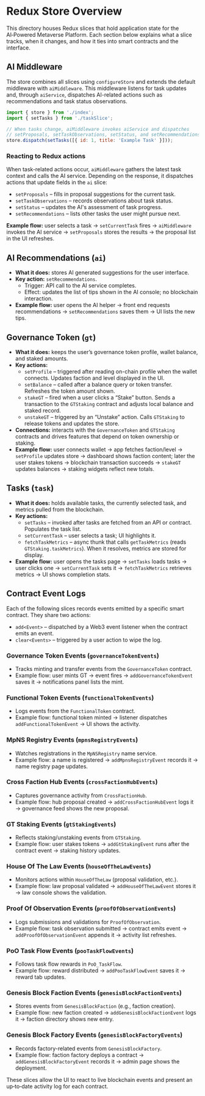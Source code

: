 # Redux Store Overview

This directory houses Redux slices that hold application state for the AI‑Powered Metaverse Platform. Each section below explains what a slice tracks, when it changes, and how it ties into smart contracts and the interface.

## AI Middleware
The store combines all slices using `configureStore` and extends the default middleware with `aiMiddleware`. This middleware listens for task updates and, through `aiService`, dispatches AI-related actions such as recommendations and task status observations.

```javascript
import { store } from './index';
import { setTasks } from './taskSlice';

// When tasks change, aiMiddleware invokes aiService and dispatches
// setProposals, setTaskObservations, setStatus, and setRecommendations.
store.dispatch(setTasks([{ id: 1, title: 'Example Task' }]));
```

### Reacting to Redux actions
When task-related actions occur, `aiMiddleware` gathers the latest task context and calls the AI service. Depending on the response, it dispatches actions that update fields in the `ai` slice:

- `setProposals` – fills in proposal suggestions for the current task.
- `setTaskObservations` – records observations about task status.
- `setStatus` – updates the AI's assessment of task progress.
- `setRecommendations` – lists other tasks the user might pursue next.

**Example flow:** user selects a task → `setCurrentTask` fires → `aiMiddleware` invokes the AI service → `setProposals` stores the results → the proposal list in the UI refreshes.

## AI Recommendations (`ai`)
- **What it does:** stores AI generated suggestions for the user interface.
- **Key action:** `setRecommendations`.
  - Trigger: API call to the AI service completes.
  - Effect: updates the list of tips shown in the AI console; no blockchain interaction.
- **Example flow:** user opens the AI helper → front end requests recommendations → `setRecommendations` saves them → UI lists the new tips.

## Governance Token (`gt`)
- **What it does:** keeps the user’s governance token profile, wallet balance, and staked amounts.
- **Key actions:**
  - `setProfile` – triggered after reading on-chain profile when the wallet connects. Updates faction and level displayed in the UI.
  - `setBalance` – called after a balance query or token transfer. Refreshes the token amount shown.
  - `stakeGT` – fired when a user clicks a “Stake” button. Sends a transaction to the `GTStaking` contract and adjusts local balance and staked record.
  - `unstakeGT` – triggered by an “Unstake” action. Calls `GTStaking` to release tokens and updates the store.
- **Connections:** interacts with the `GovernanceToken` and `GTStaking` contracts and drives features that depend on token ownership or staking.
- **Example flow:** user connects wallet → app fetches faction/level → `setProfile` updates store → dashboard shows faction content; later the user stakes tokens → blockchain transaction succeeds → `stakeGT` updates balances → staking widgets reflect new totals.

## Tasks (`task`)
- **What it does:** holds available tasks, the currently selected task, and metrics pulled from the blockchain.
- **Key actions:**
  - `setTasks` – invoked after tasks are fetched from an API or contract. Populates the task list.
  - `setCurrentTask` – user selects a task; UI highlights it.
  - `fetchTaskMetrics` – async thunk that calls `getTaskMetrics` (reads `GTStaking.taskMetrics`). When it resolves, metrics are stored for display.
- **Example flow:** user opens the tasks page → `setTasks` loads tasks → user clicks one → `setCurrentTask` sets it → `fetchTaskMetrics` retrieves metrics → UI shows completion stats.

## Contract Event Logs
Each of the following slices records events emitted by a specific smart contract. They share two actions:
- `add<Event>` – dispatched by a Web3 event listener when the contract emits an event.
- `clear<Events>` – triggered by a user action to wipe the log.

### Governance Token Events (`governanceTokenEvents`)
- Tracks minting and transfer events from the `GovernanceToken` contract.
- Example flow: user mints GT → event fires → `addGovernanceTokenEvent` saves it → notifications panel lists the mint.

### Functional Token Events (`functionalTokenEvents`)
- Logs events from the `FunctionalToken` contract.
- Example flow: functional token minted → listener dispatches `addFunctionalTokenEvent` → UI shows the activity.

### MpNS Registry Events (`mpnsRegistryEvents`)
- Watches registrations in the `MpNSRegistry` name service.
- Example flow: a name is registered → `addMpnsRegistryEvent` records it → name registry page updates.

### Cross Faction Hub Events (`crossFactionHubEvents`)
- Captures governance activity from `CrossFactionHub`.
- Example flow: hub proposal created → `addCrossFactionHubEvent` logs it → governance feed shows the new proposal.

### GT Staking Events (`gtStakingEvents`)
- Reflects staking/unstaking events from `GTStaking`.
- Example flow: user stakes tokens → `addGtStakingEvent` runs after the contract event → staking history updates.

### House Of The Law Events (`houseOfTheLawEvents`)
- Monitors actions within `HouseOfTheLaw` (proposal validation, etc.).
- Example flow: law proposal validated → `addHouseOfTheLawEvent` stores it → law console shows the validation.

### Proof Of Observation Events (`proofOfObservationEvents`)
- Logs submissions and validations for `ProofOfObservation`.
- Example flow: task observation submitted → contract emits event → `addProofOfObservationEvent` appends it → activity list refreshes.

### PoO Task Flow Events (`pooTaskFlowEvents`)
- Follows task flow rewards in `PoO_TaskFlow`.
- Example flow: reward distributed → `addPooTaskFlowEvent` saves it → reward tab updates.

### Genesis Block Faction Events (`genesisBlockFactionEvents`)
- Stores events from `GenesisBlockFaction` (e.g., faction creation).
- Example flow: new faction created → `addGenesisBlockFactionEvent` logs it → faction directory shows new entry.

### Genesis Block Factory Events (`genesisBlockFactoryEvents`)
- Records factory-related events from `GenesisBlockFactory`.
- Example flow: faction factory deploys a contract → `addGenesisBlockFactoryEvent` records it → admin page shows the deployment.

These slices allow the UI to react to live blockchain events and present an up‑to‑date activity log for each contract.
